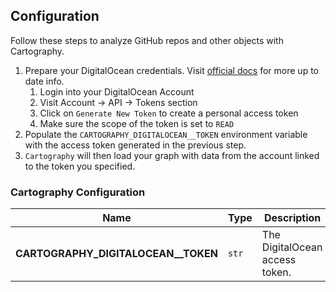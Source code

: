 ## Configuration

Follow these steps to analyze GitHub repos and other objects with Cartography.

1. Prepare your DigitalOcean credentials. Visit [official docs](https://cloud.digitalocean.com/account/api/tokens) for
more up to date info.
    1. Login into your DigitalOcean Account
    1. Visit Account -> API -> Tokens section
    1. Click on `Generate New Token` to create a personal access token
    1. Make sure the scope of the token is set to `READ`
1. Populate the `CARTOGRAPHY_DIGITALOCEAN__TOKEN` environment variable with the access token generated in the previous step.
1. `Cartography` will then load your graph with data from the account linked to the token you specified.

### Cartography Configuration

| **Name** | **Type** | **Description** |
|----------|----------|-----------------|
| **CARTOGRAPHY_DIGITALOCEAN__TOKEN** | `str` | The DigitalOcean access token. |
